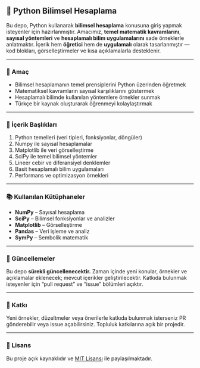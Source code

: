 
## 🧮 Python Bilimsel Hesaplama

Bu depo, Python kullanarak **bilimsel hesaplama** konusuna giriş yapmak isteyenler için hazırlanmıştır.
Amacımız, **temel matematik kavramlarını**, **sayısal yöntemleri** ve **hesaplamalı bilim uygulamalarını** sade örneklerle anlatmaktır.
İçerik hem **öğretici** hem de **uygulamalı** olarak tasarlanmıştır — kod blokları, görselleştirmeler ve kısa açıklamalarla desteklenir.

---

### 🎯 Amaç

* Bilimsel hesaplamanın temel prensiplerini Python üzerinden öğretmek
* Matematiksel kavramların sayısal karşılıklarını göstermek
* Hesaplamalı bilimde kullanılan yöntemlere örnekler sunmak
* Türkçe bir kaynak oluşturarak öğrenmeyi kolaylaştırmak

---

### 🧠 İçerik Başlıkları

1. Python temelleri (veri tipleri, fonksiyonlar, döngüler)
2. Numpy ile sayısal hesaplamalar
3. Matplotlib ile veri görselleştirme
4. SciPy ile temel bilimsel yöntemler
5. Lineer cebir ve diferansiyel denklemler
6. Basit hesaplamalı bilim uygulamaları
7. Performans ve optimizasyon örnekleri

---

### 📚 Kullanılan Kütüphaneler

* **NumPy** – Sayısal hesaplama
* **SciPy** – Bilimsel fonksiyonlar ve analizler
* **Matplotlib** – Görselleştirme
* **Pandas** – Veri işleme ve analiz
* **SymPy** – Sembolik matematik

---

### 🔄 Güncellemeler

Bu depo **sürekli güncellenecektir.**
Zaman içinde yeni konular, örnekler ve açıklamalar eklenecek; mevcut içerikler geliştirilecektir.
Katkıda bulunmak isteyenler için “pull request” ve “issue” bölümleri açıktır.

---

### 🤝 Katkı

Yeni örnekler, düzeltmeler veya önerilerle katkıda bulunmak isterseniz PR gönderebilir veya issue açabilirsiniz.
Topluluk katkılarına açık bir projedir.

---

### 🧾 Lisans

Bu proje açık kaynaklıdır ve [MIT Lisansı](LICENSE) ile paylaşılmaktadır.
